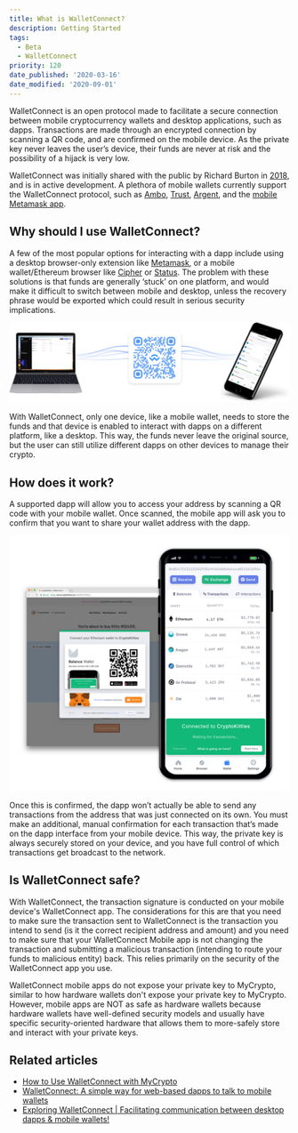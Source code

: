```yaml
---
title: What is WalletConnect?
description: Getting Started
tags:
  - Beta
  - WalletConnect
priority: 120
date_published: '2020-03-16'
date_modified: '2020-09-01'
---
```


WalletConnect is an open protocol made to facilitate a secure connection between mobile cryptocurrency wallets and desktop applications, such as dapps. Transactions are made through an encrypted connection by scanning a QR code, and are confirmed on the mobile device. As the private key never leaves the user’s device, their funds are never at risk and the possibility of a hijack is very low.

WalletConnect was initially shared with the public by Richard Burton in [2018](https://medium.com/balance-io/walletbridge-a-simple-way-for-web-based-dapps-to-talk-to-mobile-wallets-5c4015f1838c), and is in active development. A plethora of mobile wallets currently support the WalletConnect protocol, such as [Ambo](https://www.ambo.io/), [Trust](https://trustwallet.com/), [Argent](https://www.argent.xyz/), and the [mobile Metamask app](https://metamask.io/).

## Why should I use WalletConnect?

A few of the most popular options for interacting with a dapp include using a desktop browser-only extension like [Metamask](https://metamask.io/), or a mobile wallet/Ethereum browser like [Cipher](https://www.cipherbrowser.com/) or [Status](https://status.im/). The problem with these solutions is that funds are generally ‘stuck’ on one platform, and would make it difficult to switch between mobile and desktop, unless the recovery phrase would be exported which could result in serious security implications.

![QR code](../../assets/general-knowledge/ethereum-blockchain/what-is-walletconnect/qr-connection.png)

With WalletConnect, only one device, like a mobile wallet, needs to store the funds and that device is enabled to interact with dapps on a different platform, like a desktop. This way, the funds never leave the original source, but the user can still utilize different dapps on other devices to manage their crypto.

## How does it work?

A supported dapp will allow you to access your address by scanning a QR code with your mobile wallet. Once scanned, the mobile app will ask you to confirm that you want to share your wallet address with the dapp.

![CryptoKitties example](../../assets/general-knowledge/ethereum-blockchain/what-is-walletconnect/cryptokitties-example.png)

Once this is confirmed, the dapp won’t actually be able to send any transactions from the address that was just connected on its own. You must make an additional, manual confirmation for each transaction that’s made on the dapp interface from your mobile device. This way, the private key is always securely stored on your device, and you have full control of which transactions get broadcast to the network.

## Is WalletConnect safe?

With WalletConnect, the transaction signature is conducted on your mobile device's WalletConnect app. The considerations for this are that you need to make sure the transaction sent to WalletConnect is the transaction you intend to send (is it the correct recipient address and amount) and you need to make sure that your WalletConnect Mobile app is not changing the transaction and submitting a malicious transaction (intending to route your funds to malicious entity) back. This relies primarily on the security of the WalletConnect app you use.

WalletConnect mobile apps do not expose your private key to MyCrypto, similar to how hardware wallets don't expose your private key to MyCrypto. However, mobile apps are NOT as safe as hardware wallets because hardware wallets have well-defined security models and usually have specific security-oriented hardware that allows them to more-safely store and interact with your private keys.

## Related articles

* [How to Use WalletConnect with MyCrypto](/how-to/accessing-wallet/how-to-use-walletconnect-with-mycrypto)
* [WalletConnect: A simple way for web-based dapps to talk to mobile wallets](https://medium.com/balance-io/walletbridge-a-simple-way-for-web-based-dapps-to-talk-to-mobile-wallets-5c4015f1838c)
* [Exploring WalletConnect | Facilitating communication between desktop dapps & mobile wallets!](https://medium.com/@dedicatedguy/exploring-walletconnect-facilitating-thcommunication-between-desktop-dapps-mobile-wallets-f0a4424c0c2c)
